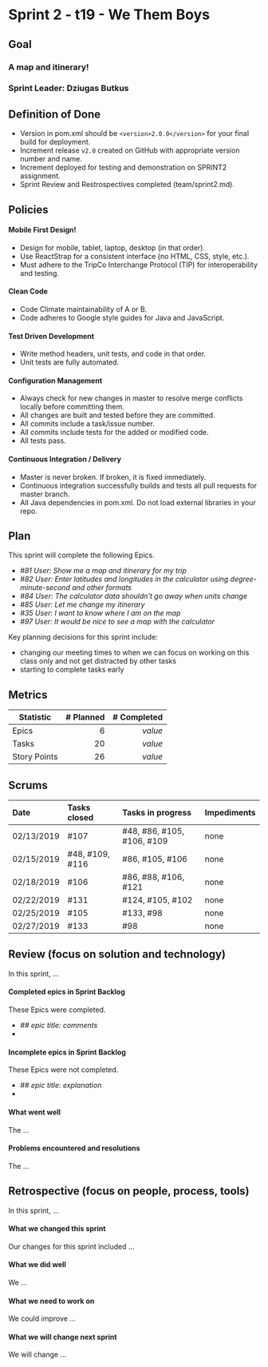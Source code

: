 # Sprint 2 - t19 - We Them Boys

## Goal

### A map and itinerary!
### Sprint Leader: Dziugas Butkus

## Definition of Done

* Version in pom.xml should be `<version>2.0.0</version>` for your final build for deployment.
* Increment release `v2.0` created on GitHub with appropriate version number and name.
* Increment deployed for testing and demonstration on SPRINT2 assignment.
* Sprint Review and Restrospectives completed (team/sprint2.md).


## Policies

#### Mobile First Design!
* Design for mobile, tablet, laptop, desktop (in that order).
* Use ReactStrap for a consistent interface (no HTML, CSS, style, etc.).
* Must adhere to the TripCo Interchange Protocol (TIP) for interoperability and testing.
#### Clean Code
* Code Climate maintainability of A or B.
* Code adheres to Google style guides for Java and JavaScript.
#### Test Driven Development
* Write method headers, unit tests, and code in that order.
* Unit tests are fully automated.
#### Configuration Management
* Always check for new changes in master to resolve merge conflicts locally before committing them.
* All changes are built and tested before they are committed.
* All commits include a task/issue number.
* All commits include tests for the added or modified code.
* All tests pass.
#### Continuous Integration / Delivery 
* Master is never broken.  If broken, it is fixed immediately.
* Continuous integration successfully builds and tests all pull requests for master branch.
* All Java dependencies in pom.xml.  Do not load external libraries in your repo. 


## Plan

This sprint will complete the following Epics.

* *#81 User: Show me a map and itinerary for my trip*
* *#82 User: Enter latitudes and longitudes in the calculator using degree-minute-second and other formats*
* *#84 User: The calculator data shouldn't go away when units change*
* *#85 User: Let me change my itinerary*
* *#35 User: I want to know where I am on the map*
* *#97 User: It would be nice to see a map with the calculator*



Key planning decisions for this sprint include:
* changing our meeting times to when we can focus on working on this class only and not get distracted by other tasks
* starting to complete tasks early


## Metrics

| Statistic | # Planned | # Completed |
| --- | ---: | ---: |
| Epics | 6 | *value* |
| Tasks |  20   | *value* | 
| Story Points |  26  | *value* | 


## Scrums

| Date | Tasks closed  | Tasks in progress | Impediments |
| :--- | :--- | :--- | :--- |
| 02/13/2019 | #107 | #48, #86, #105, #106, #109 | none |
| 02/15/2019 | #48, #109, #116 | #86, #105, #106 | none |
| 02/18/2019 | #106 | #86, #88, #106, #121 | none |
| 02/22/2019 | #131 | #124, #105, #102 | none |
| 02/25/2019 | #105 | #133, #98 | none |
| 02/27/2019 | #133 | #98 | none |


## Review (focus on solution and technology)

In this sprint, ...

#### Completed epics in Sprint Backlog 

These Epics were completed.

* *## epic title: comments*
* 

#### Incomplete epics in Sprint Backlog 

These Epics were not completed.

* *## epic title: explanation*
*

#### What went well

The ...


#### Problems encountered and resolutions

The ...


## Retrospective (focus on people, process, tools)

In this sprint, ...

#### What we changed this sprint

Our changes for this sprint included ...

#### What we did well

We ...

#### What we need to work on

We could improve ...

#### What we will change next sprint 

We will change ...
